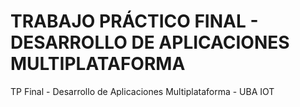 # TRABAJO PRÁCTICO FINAL - DESARROLLO DE APLICACIONES MULTIPLATAFORMA
TP Final - Desarrollo de Aplicaciones Multiplataforma - UBA IOT
